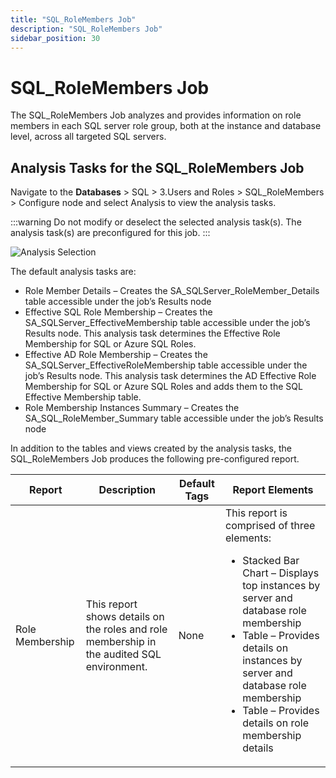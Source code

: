 ```yaml
---
title: "SQL_RoleMembers Job"
description: "SQL_RoleMembers Job"
sidebar_position: 30
---
```


# SQL_RoleMembers Job

The SQL_RoleMembers Job analyzes and provides information on role members in each SQL server role
group, both at the instance and database level, across all targeted SQL servers.

## Analysis Tasks for the SQL_RoleMembers Job

Navigate to the **Databases** > SQL > 3.Users and Roles > SQL_RoleMembers > Configure node and
select Analysis to view the analysis tasks.

:::warning
Do not modify or deselect the selected analysis task(s). The analysis task(s) are
preconfigured for this job.
:::


![Analysis Selection](/images/accessanalyzer/11.6/solutions/databases/sql/usersroles/sqljobgroup26.webp)

The default analysis tasks are:

- Role Member Details – Creates the SA_SQLServer_RoleMember_Details table accessible under the job’s
  Results node
- Effective SQL Role Membership – Creates the SA_SQLServer_EffectiveMembership table accessible
  under the job’s Results node. This analysis task determines the Effective Role Membership for SQL
  or Azure SQL Roles.
- Effective AD Role Membership – Creates the SA_SQLServer_EffectiveRoleMembership table accessible
  under the job’s Results node. This analysis task determines the AD Effective Role Membership for
  SQL or Azure SQL Roles and adds them to the SQL Effective Membership table.
- Role Membership Instances Summary – Creates the SA_SQL_RoleMember_Summary table accessible under
  the job’s Results node

In addition to the tables and views created by the analysis tasks, the SQL_RoleMembers Job produces
the following pre-configured report.

| Report          | Description                                                                                | Default Tags | Report Elements                                                                                                                                                                                                                                                                                  |
| --------------- | ------------------------------------------------------------------------------------------ | ------------ | ------------------------------------------------------------------------------------------------------------------------------------------------------------------------------------------------------------------------------------------------------------------------------------------------ |
| Role Membership | This report shows details on the roles and role membership in the audited SQL environment. | None         | This report is comprised of three elements: <ul><li>Stacked Bar Chart – Displays top instances by server and database role membership</li><li>Table – Provides details on instances by server and database role membership</li><li>Table – Provides details on role membership details</li></ul> |
